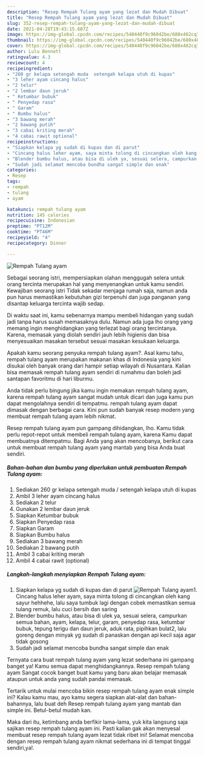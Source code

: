 ```yaml
---
description: "Resep Rempah Tulang ayam yang lezat dan Mudah Dibuat"
title: "Resep Rempah Tulang ayam yang lezat dan Mudah Dibuat"
slug: 352-resep-rempah-tulang-ayam-yang-lezat-dan-mudah-dibuat
date: 2021-04-28T19:43:15.607Z
image: https://img-global.cpcdn.com/recipes/540440f9c96042be/680x482cq70/rempah-tulang-ayam-foto-resep-utama.jpg
thumbnail: https://img-global.cpcdn.com/recipes/540440f9c96042be/680x482cq70/rempah-tulang-ayam-foto-resep-utama.jpg
cover: https://img-global.cpcdn.com/recipes/540440f9c96042be/680x482cq70/rempah-tulang-ayam-foto-resep-utama.jpg
author: Lulu Bennett
ratingvalue: 4.3
reviewcount: 4
recipeingredient:
- "260 gr kelapa setengah muda  setengah kelapa utuh di kupas"
- "3 leher ayam cincang halus"
- "2 telur"
- "2 lembar daun jeruk"
- " Ketumbar bubuk"
- " Penyedap rasa"
- " Garam"
- " Bumbu halus"
- "3 bawang merah"
- "2 bawang putih"
- "3 cabai kriting merah"
- "4 cabai rawit optional"
recipeinstructions:
- "Siapkan kelapa yg sudah di kupas dan di parut"
- "Cincang halus leher ayam, saya minta tolong di cincangkan oleh kang sayur hehhehe, lalu saya tumbuk lagi dengan cobek memastikan semua tulang remuk, lalu cuci bersih dan saring"
- "Blender bumbu halus, atau bisa di ulek ya, sesuai selera, campurkan semua bahan, ayam, kelapa, telur, garam, penyedap rasa, ketumbar bubuk, tepung terigu dan daun jeruk, aduk rata, pipihkan bulat2, lalu goreng dengan minyak yg sudah di panaskan dengan api kecil saja agar tidak gosong"
- "Sudah jadi selamat mencoba bundha sangat simple dan enak"
categories:
- Resep
tags:
- rempah
- tulang
- ayam

katakunci: rempah tulang ayam 
nutrition: 145 calories
recipecuisine: Indonesian
preptime: "PT12M"
cooktime: "PT46M"
recipeyield: "4"
recipecategory: Dinner

---
```



![Rempah Tulang ayam](https://img-global.cpcdn.com/recipes/540440f9c96042be/680x482cq70/rempah-tulang-ayam-foto-resep-utama.jpg)

Sebagai seorang istri, mempersiapkan olahan menggugah selera untuk orang tercinta merupakan hal yang menyenangkan untuk kamu sendiri. Kewajiban seorang istri Tidak sekadar menjaga rumah saja, namun anda pun harus memastikan kebutuhan gizi terpenuhi dan juga panganan yang disantap keluarga tercinta wajib sedap.

Di waktu  saat ini, kamu sebenarnya mampu membeli hidangan yang sudah jadi tanpa harus susah memasaknya dulu. Namun ada juga lho orang yang memang ingin menghidangkan yang terlezat bagi orang tercintanya. Karena, memasak yang diolah sendiri jauh lebih higienis dan bisa menyesuaikan masakan tersebut sesuai masakan kesukaan keluarga. 



Apakah kamu seorang penyuka rempah tulang ayam?. Asal kamu tahu, rempah tulang ayam merupakan makanan khas di Indonesia yang kini disukai oleh banyak orang dari hampir setiap wilayah di Nusantara. Kalian bisa memasak rempah tulang ayam sendiri di rumahmu dan boleh jadi santapan favoritmu di hari liburmu.

Anda tidak perlu bingung jika kamu ingin memakan rempah tulang ayam, karena rempah tulang ayam sangat mudah untuk dicari dan juga kamu pun dapat mengolahnya sendiri di tempatmu. rempah tulang ayam dapat dimasak dengan berbagai cara. Kini pun sudah banyak resep modern yang membuat rempah tulang ayam lebih nikmat.

Resep rempah tulang ayam pun gampang dihidangkan, lho. Kamu tidak perlu repot-repot untuk membeli rempah tulang ayam, karena Kamu dapat membuatnya ditempatmu. Bagi Anda yang akan mencobanya, berikut cara untuk membuat rempah tulang ayam yang mantab yang bisa Anda buat sendiri.

<!--inarticleads1-->

##### Bahan-bahan dan bumbu yang diperlukan untuk pembuatan Rempah Tulang ayam:

1. Sediakan 260 gr kelapa setengah muda / setengah kelapa utuh di kupas
1. Ambil 3 leher ayam cincang halus
1. Sediakan 2 telur
1. Gunakan 2 lembar daun jeruk
1. Siapkan  Ketumbar bubuk
1. Siapkan  Penyedap rasa
1. Siapkan  Garam
1. Siapkan  Bumbu halus
1. Sediakan 3 bawang merah
1. Sediakan 2 bawang putih
1. Ambil 3 cabai kriting merah
1. Ambil 4 cabai rawit (optional)




<!--inarticleads2-->

##### Langkah-langkah menyiapkan Rempah Tulang ayam:

1. Siapkan kelapa yg sudah di kupas dan di parut
<img src="https://img-global.cpcdn.com/steps/07c270ae895f3b7d/160x128cq70/rempah-tulang-ayam-langkah-memasak-1-foto.jpg" alt="Rempah Tulang ayam">1. Cincang halus leher ayam, saya minta tolong di cincangkan oleh kang sayur hehhehe, lalu saya tumbuk lagi dengan cobek memastikan semua tulang remuk, lalu cuci bersih dan saring
1. Blender bumbu halus, atau bisa di ulek ya, sesuai selera, campurkan semua bahan, ayam, kelapa, telur, garam, penyedap rasa, ketumbar bubuk, tepung terigu dan daun jeruk, aduk rata, pipihkan bulat2, lalu goreng dengan minyak yg sudah di panaskan dengan api kecil saja agar tidak gosong
1. Sudah jadi selamat mencoba bundha sangat simple dan enak




Ternyata cara buat rempah tulang ayam yang lezat sederhana ini gampang banget ya! Kamu semua dapat menghidangkannya. Resep rempah tulang ayam Sangat cocok banget buat kamu yang baru akan belajar memasak ataupun untuk anda yang sudah pandai memasak.

Tertarik untuk mulai mencoba bikin resep rempah tulang ayam enak simple ini? Kalau kamu mau, ayo kamu segera siapkan alat-alat dan bahan-bahannya, lalu buat deh Resep rempah tulang ayam yang mantab dan simple ini. Betul-betul mudah kan. 

Maka dari itu, ketimbang anda berfikir lama-lama, yuk kita langsung saja sajikan resep rempah tulang ayam ini. Pasti kalian gak akan menyesal membuat resep rempah tulang ayam lezat tidak ribet ini! Selamat mencoba dengan resep rempah tulang ayam nikmat sederhana ini di tempat tinggal sendiri,ya!.

